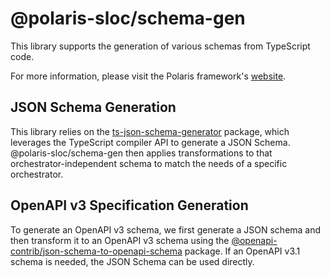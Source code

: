 # @polaris-sloc/schema-gen

This library supports the generation of various schemas from TypeScript code.

For more information, please visit the Polaris framework's [website](https://polaris-slo-cloud.github.io).


## JSON Schema Generation

This library relies on the [ts-json-schema-generator](https://www.npmjs.com/package/ts-json-schema-generator) package, which leverages the TypeScript compiler API to generate a JSON Schema.
@polaris-sloc/schema-gen then applies transformations to that orchestrator-independent schema to match the needs of a specific orchestrator.


## OpenAPI v3 Specification Generation

To generate an OpenAPI v3 schema, we first generate a JSON schema and then transform it to an OpenAPI v3 schema using the [@openapi-contrib/json-schema-to-openapi-schema](https://www.npmjs.com/package/@openapi-contrib/json-schema-to-openapi-schema) package.
If an OpenAPI v3.1 schema is needed, the JSON Schema can be used directly.
